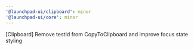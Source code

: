 ```yaml
---
'@launchpad-ui/clipboard': minor
'@launchpad-ui/core': minor
---
```


[Clipboard] Remove testId from CopyToClipboard and improve focus state styling
